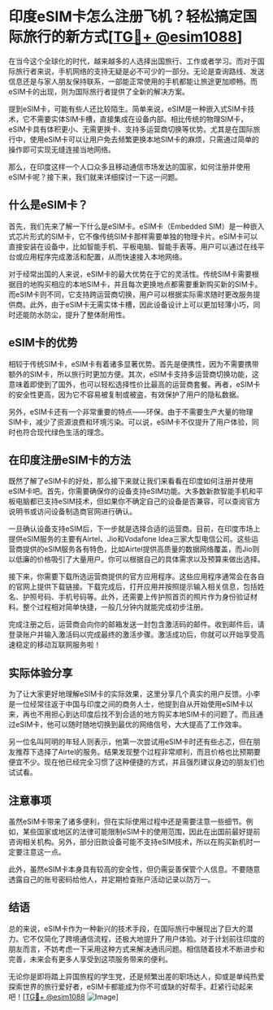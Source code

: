 # 印度eSIM卡怎么注册飞机？轻松搞定国际旅行的新方式[[TG💪+ @esim1088](https://t.me/s/esim1088)]

在当今这个全球化的时代，越来越多的人选择出国旅行、工作或者学习。而对于国际旅行者来说，手机网络的支持无疑是必不可少的一部分。无论是查询路线、发送信息还是与家人朋友保持联系，一部能正常使用的手机都能让旅途更加顺畅。而eSIM卡的出现，则为国际旅行者提供了全新的解决方案。

提到eSIM卡，可能有些人还比较陌生。简单来说，eSIM是一种嵌入式SIM卡技术，它不需要实体SIM卡槽，直接集成在设备内部。相比传统的物理SIM卡，eSIM卡具有体积更小、无需更换卡、支持多运营商切换等优势。尤其是在国际旅行中，使用eSIM卡可以让用户免去频繁更换本地SIM卡的麻烦，只需通过简单的操作即可实现无缝连接当地网络。

那么，在印度这样一个人口众多且移动通信市场发达的国家，如何注册并使用eSIM卡呢？接下来，我们就来详细探讨一下这一问题。

## 什么是eSIM卡？

首先，我们先来了解一下什么是eSIM卡。eSIM卡（Embedded SIM）是一种嵌入式芯片形式的SIM卡，它不像传统SIM卡那样需要单独的物理卡片。eSIM卡可以直接安装在设备中，比如智能手机、平板电脑、智能手表等。用户可以通过在线平台或应用程序完成激活和配置，从而快速接入本地网络。

对于经常出国的人来说，eSIM卡的最大优势在于它的灵活性。传统SIM卡需要根据目的地购买相应的本地SIM卡，并且每次更换地点都需要重新购买新的SIM卡。而eSIM卡则不同，它支持跨运营商切换，用户可以根据实际需求随时更改服务提供商。此外，由于eSIM卡无需实体卡槽，因此设备设计上可以更加轻薄小巧，同时还能防水防尘，提升了整体耐用性。

## eSIM卡的优势

相较于传统SIM卡，eSIM卡有着诸多显著优势。首先是便携性，因为不需要携带额外的SIM卡，所以旅行时更加方便。其次，eSIM卡支持多运营商切换功能，这意味着即使到了国外，也可以轻松选择性价比最高的运营商套餐。再者，eSIM卡的安全性更高，因为它不容易被复制或被盗，有效保护了用户的隐私数据。

另外，eSIM卡还有一个非常重要的特点——环保。由于不需要生产大量的物理SIM卡，减少了资源浪费和环境污染。可以说，eSIM卡不仅提升了用户体验，同时也符合现代绿色生活的理念。

## 在印度注册eSIM卡的方法

既然了解了eSIM卡的好处，那么接下来就让我们来看看在印度如何注册并使用eSIM卡吧。首先，你需要确保你的设备支持eSIM功能。大多数新款智能手机和平板电脑都已支持eSIM技术，但如果你不确定自己的设备是否兼容，可以查阅官方说明书或访问设备制造商官网进行确认。

一旦确认设备支持eSIM后，下一步就是选择合适的运营商。目前，在印度市场上提供eSIM服务的主要有Airtel、Jio和Vodafone Idea三家大型电信公司。这些运营商提供的eSIM服务各有特色，比如Airtel提供高质量的数据网络覆盖，而Jio则以低廉的价格吸引了大量用户。你可以根据自己的具体需求以及预算来做出选择。

接下来，你需要下载所选运营商提供的官方应用程序。这些应用程序通常会在各自的官网上提供下载链接。下载完成后，打开应用并按照提示输入相关信息，包括姓名、护照号码、手机号码等。此外，还需要上传护照首页的照片作为身份验证材料。整个过程相对简单快捷，一般几分钟内就能完成初步注册。

完成注册之后，运营商会向你的邮箱发送一封包含激活码的邮件。收到邮件后，请登录账户并输入激活码以完成最终的激活步骤。激活成功后，你就可以开始享受高速稳定的移动互联网服务啦！

## 实际体验分享

为了让大家更好地理解eSIM卡的实际效果，这里分享几个真实的用户反馈。小李是一位经常往返于中国与印度之间的商务人士，他提到自从开始使用eSIM卡以来，再也不用担心到达印度后找不到合适的地方购买本地SIM卡的问题了。而且通过eSIM卡，他可以随时随地切换到最优的网络信号，大大提高了工作效率。

另一位名叫阿明的年轻人则表示，他第一次尝试用eSIM卡时还有些忐忑，但在朋友推荐下选择了Airtel的服务。结果发现整个过程非常顺利，而且价格也比预期要便宜不少。现在他已经完全习惯了这种便捷的方式，并且强烈建议身边的朋友们也试试看。

## 注意事项

虽然eSIM卡带来了诸多便利，但在实际使用过程中还是需要注意一些细节。例如，某些国家或地区的法律可能限制eSIM卡的使用范围，因此在出国前最好提前咨询相关机构。另外，部分旧款设备可能不支持eSIM技术，所以在购买新机时一定要注意这一点。

此外，虽然eSIM卡本身具有较高的安全性，但仍需妥善保管个人信息。不要随意透露自己的账号密码给他人，并定期检查账户活动记录以防万一。

## 结语

总的来说，eSIM卡作为一种新兴的技术手段，在国际旅行中展现出了巨大的潜力。它不仅简化了跨境通信流程，还极大地提升了用户体验。对于计划前往印度的朋友而言，不妨考虑一下采用这种方式来解决通讯问题。相信随着技术不断进步和完善，未来会有更多人享受到这项服务带来的便利。

无论你是即将踏上异国旅程的学生党，还是频繁出差的职场达人，抑或是单纯热爱探索世界的旅行爱好者，eSIM卡都能成为你不可或缺的好帮手。赶紧行动起来吧！[[TG💪+ @esim1088](https://t.me/s/esim1088) ![Image](https://i.postimg.cc/4NQfJmqS/Snipaste-2025-05-13-00-14-12.png)]